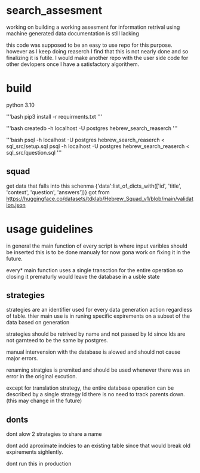 # search_assesment
working on building a working assesment for information retrival using machine generated data
documentation is still lacking

this code was supposed to be an easy to use repo for this purpose. however as I keep doing reaserch I find that this is not nearly done and so finalizing it is futile. I would make another repo with the user side code for other devlopers once I have a satisfactory algorithem.


# build 
python 3.10

'''bash
pip3 install -r requirments.txt 
'''

'''bash 
createdb -h localhost -U postgres hebrew_search_reaserch
'''

'''bash 
psql -h localhost -U postgres hebrew_search_reaserch < sql_src/setup.sql 
psql -h localhost -U postgres hebrew_search_reaserch < sql_src/question.sql 
'''

## squad

get data that falls into this schenma {'data':list_of_dicts_with(['id', 'title', 'context', 'question', 'answers'])}
got from https://huggingface.co/datasets/tdklab/Hebrew_Squad_v1/blob/main/validation.json

# usage guidelines 
in general the main function of every script is where input varibles should be inserted 
this is to be done manualy for now gona work on fixing it in the future. 

every* main function uses a single transction for the entire operation so closing it prematurly would leave the database in a usble state


## strategies
strategies are an identifier used for every data generation action regardless of table. thier main use is in runing specific expirements on a subset of the data based on generation

strategies should be retrived by name and not passed by Id since Ids are not garnteed to be the same by postgres.

manual intervension with the database is alowed and should not cause major errors. 

renaming stratgies is premited and should be used whenever there was an error in the original excution.


except for translation strategy, the entire database operation can be described by a single strategy Id there is no need to track parents down.
(this may change in the future)

## donts

dont alow 2 strategies to share a name

dont add aproximate indcies to an existing table since that would break old expirements sighlently. 

dont run this in production 
